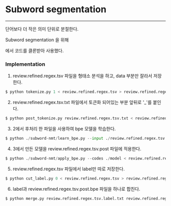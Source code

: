 # Subword segmentation

------

단어보다 더 작은 의미 단위로 분절한다.

Subword segmentation 을 위해 

[Here]: https://github.com/kh-kim/subword-nmt.git

에서 코드를 클론받아 사용했다.

### Implementation

1. review.refined.regex.tsv 파일을 형태소 분석을 하고, data 부분만 잘라서 저장한다.

```python
$ python tokenize.py 1 < review.refined.regex.tsv > review.refined.regex.tsv.txt
```

2. review.refined.regex.tsv.txt 파일에서 토큰화 되어있는 부분 앞뒤로 '_'를 붙인다.

```python
$ python post_tokenize.py review.refined.regex.tsv.txt < review.refined.regex.tsv.txt > review.regined.regex.tsv.post
```

3. 2에서 후처리 한 파일을 사용하여 bpe 모델을 학습한다.

```python
$ python ./subword-nmt/learn_bpe.py --input ./review.refined.regex.tsv.post --output ./model --symbols 30000
```

4. 3에서 만든 모델을 review.refined.regex.tsv.post 파일에 적용한다.

```python
$ python ./subword-nmt/apply_bpe.py --codes ./model < review.refined.regex.tsv.post > review.refined.regex.tsv.post.bpe
```

5. review.refined.regex.tsv 파일에서 label만 따로 저장한다.

```python
$ python cut_label.py 0 < review.refined.regex.tsv > review.refined.regex.tsv.label
```

6. label과 review.refined.regex.tsv.post.bpe 파일을 하나로 합친다.

```python
$ python merge.py review.refined.regex.tsv.label.txt review.refined.regex.tsv.post.bpe > final.txt
```